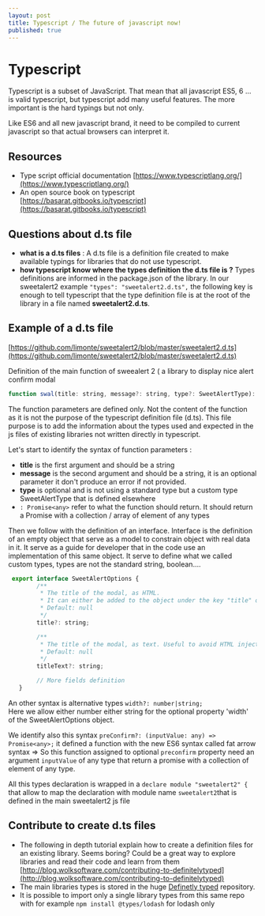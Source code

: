 ```yaml
---
layout: post
title: Typescript / The future of javascript now!
published: true
---
```


# Typescript

Typescript is a subset of JavaScript. That mean that all javascript ES5, 6 ... is valid typescript, but typescript add many useful features. The more important is the hard typings but not only.

Like ES6 and all new javascript brand, it need to be compiled to current javascript so that actual browsers can interpret it.

## Resources

* Type script official documentation [https://www.typescriptlang.org/](https://www.typescriptlang.org/)
* An open source book on typescript [https://basarat.gitbooks.io/typescript](https://basarat.gitbooks.io/typescript)

## Questions about d.ts file

* **what is a d.ts files** : A d.ts file is a definition file created to make available typings for libraries that do not use typescript.
* **how typescript know where the types definition the d.ts file is ?** Types definitions are informed in the package.json of the library. In our sweetalert2 example `"types": "sweetalert2.d.ts",` the following key is enough to tell typescript that the type definition file is at the root of the library in a file named **sweetalert2.d.ts**.

## Example of a d.ts file

[https://github.com/limonte/sweetalert2/blob/master/sweetalert2.d.ts](https://github.com/limonte/sweetalert2/blob/master/sweetalert2.d.ts)

Definition of the main function of sweealert 2 \( a library to display nice alert confirm modal

```javascript
function swal(title: string, message?: string, type?: SweetAlertType): Promise<any>;
```

The function parameters are defined only. Not the content of the function as it is not the purpose of the typescript definition file \(d.ts\). This file purpose is to add the information about the types used and expected in the js files of existing libraries not written directly in typescript.

Let's start to identify the syntax of function parameters :

* **title** is the first argument and should be a string
* **message** is the second argument and should be a string, it is an optional parameter it don't produce an error if not provided.
* **type** is optional and is not using a standard type but a custom type SweetAlertType that is defined elsewhere
* `: Promise<any>` refer to what the function should return. It should return a Promise with a collection / array of element of any types

Then we follow with the definition of an interface. Interface is the definition of an empty object that serve as a model to constrain object with real data in it. It serve as a guide for developer that in the code use an implementation of this same object. It serve to define what we called custom types, types are not the standard string, boolean....

```javascript
 export interface SweetAlertOptions {
        /**
         * The title of the modal, as HTML.
         * It can either be added to the object under the key "title" or passed as the first parameter of the function.
         * Default: null
         */
        title?: string;

        /**
         * The title of the modal, as text. Useful to avoid HTML injection.
         * Default: null
         */
        titleText?: string;

        // More fields definition
   }
```

An other syntax is alternative types `width?: number|string;`  
Here we allow either number either string for the optional property 'width' of the SweetAlertOptions object.

We identify also this syntax `preConfirm?: (inputValue: any) => Promise<any>;` it defined a function with the new ES6 syntax called fat arrow syntax =&gt; So this function assigned to optional `preconfirm` property need an argument `inputValue` of any type that return a promise with a collection of element of any type.

All this types declaration is wrapped in a `declare module "sweetalert2" {`  
that allow to map the declaration with module name `sweetalert2`that is defined in the main sweetalert2 js file

## Contribute to create d.ts files

* The following in depth tutorial explain how to create a definition files for an existing library. Seems boring? Could be a great way to explore libraries and read their code and learn from them [http://blog.wolksoftware.com/contributing-to-definitelytyped](http://blog.wolksoftware.com/contributing-to-definitelytyped)
* The main libraries types is stored in the huge [Definetly typed](https://github.com/DefinitelyTyped/DefinitelyTyped) repository. 
* It is possible to import only a single library types from this same repo with for example `npm install @types/lodash` for lodash only


